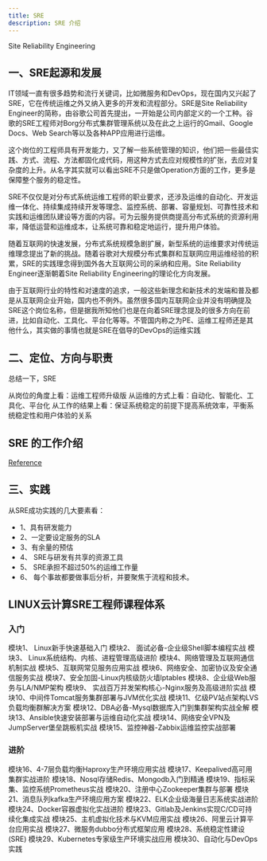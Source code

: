 ```yaml
---
title: SRE
description: SRE 介绍
---
```


Site Reliability Engineering

## 一、SRE起源和发展

IT领域一直有很多趋势和流行关键词，比如微服务和DevOps，现在国内又兴起了SRE，它在传统运维之外又纳入更多的开发和流程部分。SRE是Site Reliability Engineer的简称，由谷歌公司首先提出，一开始是公司内部定义的一个工种。谷歌的SRE工程师对Borg分布式集群管理系统以及在此之上运行的Gmail、Google Docs、Web Search等以及各种APP应用进行运维。

这个岗位的工程师具有开发能力，又了解一些系统管理的知识，他们把一些最佳实践、方式、流程、方法都固化成代码，用这种方式去应对规模性的扩张，去应对复杂度的上升。从名字其实就可以看出SRE不只是做Operation方面的工作，更多是保障整个服务的稳定性。

SRE不仅仅是对分布式系统运维工程师的职业要求，还涉及运维的自动化、开发运维一体化、持续集成持续开发等理念、监控系统、部署、容量规划、可靠性技术和实践和运维团队建设等方面的内容。可为云服务提供商提高分布式系统的资源利用率，降低运营和运维成本，让系统可靠和稳定地运行，提升用户体验。

随着互联网的快速发展，分布式系统规模急剧扩展，新型系统的运维要求对传统运维理念提出了新的挑战。随着谷歌对大规模分布式集群和互联网应用运维经验的积累，SRE的实践理念得到国外各大互联网公司的采纳和应用。Site Reliability Engineer逐渐朝着Site Reliability Engineering的理论化方向发展。

由于互联网行业的特性和对速度的追求，一般这些新理念和新技术的发端和普及都是从互联网企业开始，国内也不例外。虽然很多国内互联网企业并没有明确提及SRE这个岗位名称，但是据我所知他们也是在向着SRE理念提及的很多方向在前进，比如自动化、工具化、平台化等等。不管国内称之为PE、运维工程师还是其他什么，其实做的事情也就是SRE在倡导的DevOps的运维实践

## 二、定位、方向与职责

总结一下，SRE

从岗位的角度上看：运维工程师升级版
从运维的方式上看：自动化、智能化、工具化、平台化
从工作的结果上看：保证系统稳定的前提下提高系统效率，平衡系统稳定性和用户体验的关系

## SRE 的工作介绍

[Reference](https://www.kawabangga.com/posts/4481)

## 三、实践

从SRE成功实践的几大要素看：

- 1、具有研发能力
- 2、一定要设定服务的SLA
- 3、有余量的预估
- 4、 SRE与研发有共享的资源工具
- 5、 SRE承担不超过50%的运维工作量
- 6、 每个事故都要做事后分析，并要聚焦于流程和技术。

## LINUX云计算SRE工程师课程体系

### 入门

模块1、 Linux新手快速基础入门
模块2、 面试必备-企业级Shell脚本编程实战
模块3、 Linux系统结构、内核、进程管理高级进阶
模块4、网络管理及互联网通信机制实战
模块5、互联网常见服务应用实战
模块6、网络安全、加密协议及安全通信服务实战
模块7、安全加固-Linux内核级防火墙lptables
模块8、企业级Web服务与LA/NMP架构
模块9、 实战百万并发架构核心-Nginx服务及高级进阶实战
模块10、中间件Tomcat服务集群部署与JVM优化实战
模块11、亿级PV站点架构LVS负载均衡群解决方案
模块12、DBA必备-Mysql数据库入门到集群架构实战全解
模块13、Ansible快速安装部署与运维自动化实战
模块14、网络安全VPN及JumpServer堡垒跳板机实战
模块15、监控神器-Zabbix运维监控实战部署

### 进阶

模块16、4-7层负载均衡Haproxy生产环境应用实战
模块17、Keepalived高可用集群实战进阶
模块18、Nosql存储Redis、Mongodb入门到精通
模块19、指标采集、监控系统Prometheus实战
模块20、注册中心Zookeeper集群与部署
模块21、消息队列kafka生产环境应用方案
模块22、ELK企业级海量日志系统实战进阶
模块24、Docker容器虚拟化实战进阶
模块23、Gitlab及Jenkins实现C/CD可持续化集成实战
模块25、主机虚拟化技术与KVM应用实战
模块26、阿里云计算平台应用实战
模块27、微服务dubbo分布式框架应用
模块28、系统稳定性建设(SRE)
模块29、Kubernetes专家级生产环境实战应用
模块30、自动化与DevOps实践
